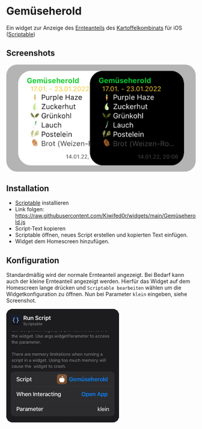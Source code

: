 # Gemüseherold
Ein widget zur Anzeige des [Ernteanteils](https://app.kartoffelkombinat.de) des [Kartoffelkombinats](https://www.kartoffelkombinat.de) für iOS ([Scriptable](https://scriptable.app))

## Screenshots
![Widget Screenshot](screenshots/gemueseherold/widget.png)

## Installation
- [Scriptable](https://scriptable.app) installieren
- Link folgen: https://raw.githubusercontent.com/Kiwifed0r/widgets/main/Gemüseherold.js
- Script-Text kopieren
- Scriptable öffnen, neues Script erstellen und kopierten Text einfügen.
- Widget dem Homescreen hinzufügen.

## Konfiguration
Standardmäßig wird der normale Ernteanteil angezeigt. Bei Bedarf kann auch der kleine Ernteanteil angezeigt werden. Hierfür das Widget auf dem Homescreen lange drücken und ```Scriptable bearbeiten``` wählen um die Widgetkonfiguration zu öffnen. Nun bei Parameter ```klein``` eingeben, siehe Screenshot.

![Konfiguration Screenshot](screenshots/gemueseherold/config.png)